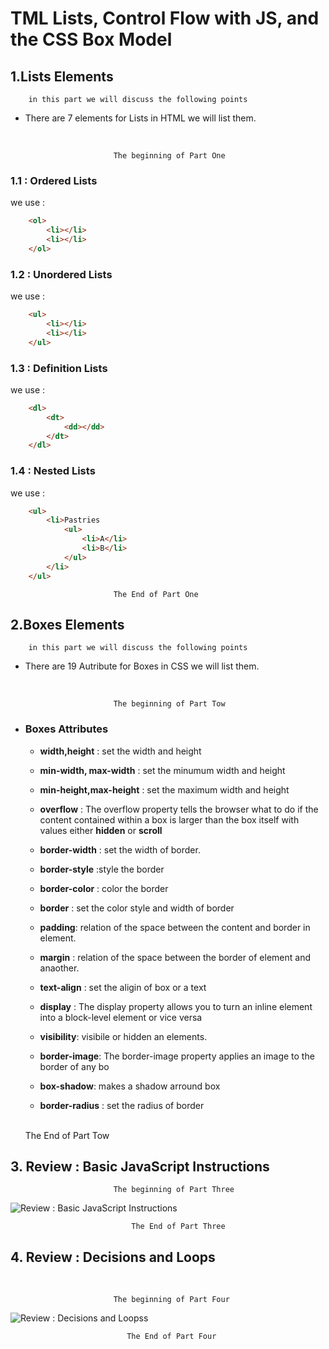 # TML Lists, Control Flow with JS, and the CSS Box Model

## 1.Lists Elements

        in this part we will discuss the following points

- There are 7 elements for Lists in HTML we will list them.

<br/>

                           The beginning of Part One 

### 1.1 : Ordered Lists

we use :
                                
```html
    <ol>
        <li></li>
        <li></li>
    </ol>
```

### 1.2 : Unordered Lists


we use :
                                
```html
    <ul>
        <li></li>
        <li></li>
    </ul>
```
### 1.3 : Definition Lists

we use :
                                
```html
    <dl>
        <dt>
            <dd></dd>
        </dt>
    </dl>
```
### 1.4 : Nested Lists

we use :
                                
```html
    <ul>
        <li>Pastries
            <ul>
                <li>A</li>
                <li>B</li>
            </ul>
        </li>
    </ul>
```
     
                           The End of Part One


## 2.Boxes Elements

        in this part we will discuss the following points

- There are 19 Autribute for Boxes in CSS we will list them.

<br/>

                           The beginning of Part Tow 

- ###  Boxes Attributes

    - **width,height**          : set the width and height </br>

    - **min-width,  max-width** : set the minumum width and height 
    
    - **min-height,max-height** : set the maximum width and height
    
    - **overflow**             : The overflow property tells the browser what to do if the content contained within a box is larger than the box itself with values either **hidden** or **scroll**
    
    - **border-width** : set the width of border.
    
    - **border-style** :style the border
    
    - **border-color** : color the border

    - **border** : set the color style and width of border
    
    - **padding**: relation of the space between the content and border in element.
    
    - **margin** : relation of the space between the border of element and anaother.

    - **text-align** : set the aligin of box or a text
    
    - **display** : The display property allows you to turn an inline element into a block-level element or vice versa
    
    - **visibility**: visibile or hidden an elements.
    
    - **border-image**: The border-image property applies an image to the border of any bo
    
    - **box-shadow**: makes a shadow arround box

    - **border-radius** : set the radius of border
    <br/>
                               The End of Part Tow


## 3. Review : Basic JavaScript Instructions
                           
                           The beginning of Part Three 

![Review : Basic JavaScript Instructions ](https://jehadabuawwad.github.io/images/reading-notes/class-03-photos/1.png) 
                           
                               The End of Part Three

## 4. Review : Decisions and Loops

<br/>

                           The beginning of Part Four 
                            
                            
![Review : Decisions and Loopss ](https://jehadabuawwad.github.io/images/reading-notes/class-03-photos/1.png)                             
                            
                            
                              The End of Part Four